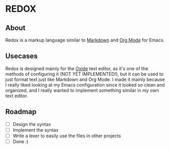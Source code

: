 # REDOX

## About

Redox is a markup language similar to [Markdown](https://en.wikipedia.org/wiki/Markdown) and [Org Mode](https://orgmode.org/) for Emacs.

## Usecases

Redox is designed mainly for the [Oxide](https://github.com/AnodeDev/oxide) text editor, as it's one of the methods of configuring it (NOT YET IMPLEMENTED!), but it can be used to just format text just like Markdown and Org Mode. I made it mainly because I really liked looking at my Emacs configuration since it looked so clean and organized, and I really wanted to implement something similar in my own text editor.

## Roadmap

- [ ] Design the syntax
- [ ] Implement the syntax
- [ ] Write a lexer to easily use the files in other projects
- [ ] Done :)

